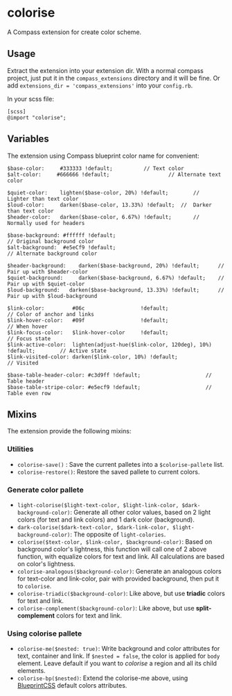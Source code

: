colorise
========

A Compass extension for create color scheme.

## Usage

Extract the extension into your extension dir. With a normal compass project, just put it in the `compass_extensions` directory and it will be fine. Or add `extensions_dir = 'compass_extensions'` into your `config.rb`.

In your scss file:

~~~
[scss]
@import "colorise";
~~~

## Variables

The extension using Compass blueprint color name for convenient:

~~~
$base-color:     #333333 !default;			// Text color
$alt-color: 	#666666 !default;					// Alternate text color

$quiet-color:    lighten($base-color, 20%) !default;		// 	Lighter than text color
$loud-color:     darken($base-color, 13.33%) !default;	//	Darker than text color
$header-color:   darken($base-color, 6.67%) !default;		//  Normally used for headers

$base-background: #ffffff !default;											// Original background color
$alt-background:  #e5eCf9 !default;											// Alternate background color

$header-background:    darken($base-background, 20%) !default;		// Pair up with $header-color
$quiet-background:     darken($base-background, 6.67%) !default;	// Pair up with $quiet-color
$loud-background:   darken($base-background, 13.33%) !default;		// Pair up with $loud-background

$link-color:         #06c                  !default;							// Color of anchor and links
$link-hover-color:   #09f                  !default;							// When hover
$link-focus-color:   $link-hover-color     !default;							// Focus state
$link-active-color:  lighten(adjust-hue($link-color, 120deg), 10%) !default;		// Active state
$link-visited-color: darken($link-color, 10%) !default;						// Visited

$base-table-header-color: #c3d9ff !default;						// Table header
$base-table-stripe-color: #e5ecf9 !default;						// Table even row
~~~

## Mixins

The extension provide the following mixins:

### Utilities

* `colorise-save()` : Save the current palletes into a `$colorise-pallete` list.
* `colorise-restore()`: Restore the saved pallete to current colors.

### Generate color pallete

* `light-colorise($light-text-color, $light-link-color, $dark-background-color)`: Generate all other color values, based on 2 light colors (for text and link colors) and 1 dark color (background).
* `dark-colorise($dark-text-color, $dark-link-color, $light-background-color)`: The opposite of `light-colories`.
* `colorise($text-color, $link-color, $background-color)`: Based on background color's lightness, this function will call one of 2 above function, with equalize colors for text and link. All calculations are based on color's lightness.
* `colorise-analogous($background-color)`: Generate an analogous colors for text-color and link-color, pair with provided background, then put it to `colorise`.
* `colorise-triadic($background-color)`: Like above, but use __triadic__ colors for text and link.
* `colorise-complement($background-color)`: Like above, but use __split-complement__ colors for text and link.

### Using colorise pallete

* `colorise-me($nested: true)`: Write background and color attributes for text, container and link. If `$nested = false`, the color is applied for `body` element. Leave default if you want to _colorise_ a region and all its child elements.
* `colorise-bp($nested)`: Extend the colorise-me above, using [BlueprintCSS](http://blueprintcss.org) default colors attributes.
